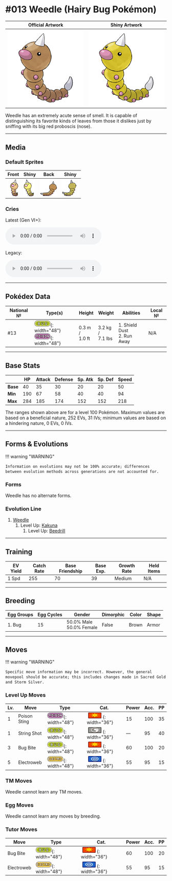 # #013 Weedle (Hairy Bug Pokémon)

| Official Artwork | Shiny Artwork |
|------------------|---------------|
| ![Official Artwork](../assets/sprites/weedle/official.png "Weedle") | ![Shiny Artwork](../assets/sprites/weedle/official_shiny.png "Weedle") |

Weedle has an extremely acute sense of smell. It is capable of distinguishing its favorite kinds of leaves from those it dislikes just by sniffing with its big red proboscis (nose).

---

## Media

### Default Sprites

| Front | Shiny | Back | Shiny |
|-------|-------|------|-------|
| ![Weedle](../assets/sprites/weedle/front.gif "Weedle: Weedle has an extremely acute sense of smell. It is capable of distinguishing its favorite kinds of leaves from those it dislikes just by sniffing with its big red proboscis (nose).") | ![Weedle](../assets/sprites/weedle/front_shiny.gif "Weedle: Weedle has an extremely acute sense of smell. It is capable of distinguishing its favorite kinds of leaves from those it dislikes just by sniffing with its big red proboscis (nose).") | ![Weedle](../assets/sprites/weedle/back.gif "Weedle: Weedle has an extremely acute sense of smell. It is capable of distinguishing its favorite kinds of leaves from those it dislikes just by sniffing with its big red proboscis (nose).") | ![Weedle](../assets/sprites/weedle/back_shiny.gif "Weedle: Weedle has an extremely acute sense of smell. It is capable of distinguishing its favorite kinds of leaves from those it dislikes just by sniffing with its big red proboscis (nose).") |

### Cries

Latest (Gen VI+):

<audio controls>
<source src='../../assets/cries/weedle/latest.ogg' type='audio/ogg'>
  Your browser does not support the audio element.
</audio>

Legacy:

<audio controls>
<source src='../../assets/cries/weedle/legacy.ogg' type='audio/ogg'>
  Your browser does not support the audio element.
</audio>

---

## Pokédex Data

| National № | Type(s) | Height | Weight | Abilities | Local № |
|------------|---------|--------|--------|-----------|---------|
| #13 | ![bug](../assets/types/bug.png "Bug"){: width="48"}<br>![poison](../assets/types/poison.png "Poison"){: width="48"} | 0.3 m /<br>1.0 ft | 3.2 kg /<br>7.1 lbs | 1. <span class="tooltip" title="Blocks the additional effects of attacks taken.">Shield Dust</span><br>2. <span class="tooltip" title="Enables a sure getaway from wild Pokémon.">Run Away</span> | N/A |

---

## Base Stats
|   | HP | Attack | Defense | Sp. Atk | Sp. Def | Speed |
|---|----|--------|---------|---------|---------|-------|
| **Base** | 40 | 35 | 30 | 20 | 20 | 50 |
| **Min** | 190 | 67 | 58 | 40 | 40 | 94 |
| **Max** | 284 | 185 | 174 | 152 | 152 | 218 |

The ranges shown above are for a level 100 Pokémon. Maximum values are based on a beneficial nature, 252 EVs, 31 IVs; minimum values are based on a hindering nature, 0 EVs, 0 IVs.

---

## Forms & Evolutions

!!! warning "WARNING"

    Information on evolutions may not be 100% accurate; differences between evolution methods across generations are not accounted for.

### Forms

Weedle has no alternate forms.

### Evolution Line

1. [Weedle](weedle.md/)
    1. Level Up: [Kakuna](kakuna.md/)
        1. Level Up: [Beedrill](beedrill.md/)





---

## Training

| EV Yield | Catch Rate | Base Friendship | Base Exp. | Growth Rate | Held Items |
|----------|------------|-----------------|-----------|-------------|------------|
| 1 Spd | 255 | 70 | 39 | Medium | N/A |

---

## Breeding

| Egg Groups | Egg Cycles | Gender | Dimorphic | Color | Shape |
|------------|------------|--------|-----------|-------|-------|
| 1. Bug | 15 | 50.0% Male<br>50.0% Female | False | Brown | Armor |

---

## Moves

!!! warning "WARNING"

    Specific move information may be incorrect. However, the general movepool should be accurate; this includes changes made in Sacred Gold and Storm Silver.

### Level Up Moves

| Lv. | Move | Type | Cat. | Power | Acc. | PP |
| --- | --- | --- | --- | --- | --- | --- |
| 1 | <span class="tooltip" title="The user stabs the target with a poisonous stinger. This may also poison the target.">Poison Sting</span> | ![poison](../assets/types/poison.png "Poison"){: width="48"} | ![physical](../assets/move_category/physical.png "Physical"){: width="36"} | 15 | 100 | 35 |
| 1 | <span class="tooltip" title="The opposing Pokémon are bound with silk blown from the user’s mouth that harshly lowers the Speed stat.">String Shot</span> | ![bug](../assets/types/bug.png "Bug"){: width="48"} | ![status](../assets/move_category/status.png "Status"){: width="36"} | — | 95 | 40 |
| 3 | <span class="tooltip" title="The user bites the target. If the target is holding a Berry, the user eats it and gains its effect.">Bug Bite</span> | ![bug](../assets/types/bug.png "Bug"){: width="48"} | ![physical](../assets/move_category/physical.png "Physical"){: width="36"} | 60 | 100 | 20 |
| 5 | <span class="tooltip" title="The user attacks and captures opposing Pokémon using an electric net. This lowers their Speed stat.">Electroweb</span> | ![electric](../assets/types/electric.png "Electric"){: width="48"} | ![special](../assets/move_category/special.png "Special"){: width="36"} | 55 | 95 | 15 |

### TM Moves

Weedle cannot learn any TM moves.
### Egg Moves

Weedle cannot learn any moves by breeding.
### Tutor Moves

| Move | Type | Cat. | Power | Acc. | PP |
| --- | --- | --- | --- | --- | --- |
| <span class="tooltip" title="The user bites the target. If the target is holding a Berry, the user eats it and gains its effect.">Bug Bite</span> | ![bug](../assets/types/bug.png "Bug"){: width="48"} | ![physical](../assets/move_category/physical.png "Physical"){: width="36"} | 60 | 100 | 20 |
| <span class="tooltip" title="The user attacks and captures opposing Pokémon using an electric net. This lowers their Speed stat.">Electroweb</span> | ![electric](../assets/types/electric.png "Electric"){: width="48"} | ![special](../assets/move_category/special.png "Special"){: width="36"} | 55 | 95 | 15 |

